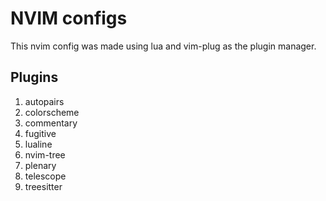 # NVIM configs

This nvim config was made using lua and vim-plug as the plugin manager.

## Plugins

1. autopairs
2. colorscheme
3. commentary
4. fugitive
5. lualine
6. nvim-tree
7. plenary
8. telescope
9. treesitter
